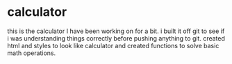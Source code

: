 # calculator

this is the calculator I have been working on for a bit. i built it off git to see if i was understanding things correctly before pushing anything to git. created  html and styles to look like calculator and created functions to solve basic math operations.